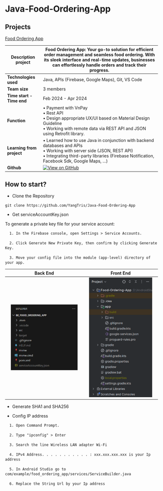 # Java-Food-Ordering-App

## Projects
[Food Ordering App](https://github.com/YangTris/Java-Food-Ordering-App) 

|**Description project**| Food Ordering App: Your go-to solution for efficient order management and seamless food ordering. With its sleek interface and real-time updates, businesses can effortlessly handle orders and track their progress.|
|---------------------|----------------|
| **Technologies used** | Java, APIs (Firebase, Google Maps), Git, VS Code |
| **Team size**         |  3 members |
| **Time start - Time end**         |  Feb 2024 - Apr 2024 |
| **Function**      | • Payment with VnPay  <br> • Rest API <br> • Design appropriate UX/UI based on Material Design Guideline <br> • Working with remote data via REST API and JSON using Retrofit library.|
| **Learning from project** | • Learned how to use Java in conjunction with backend databases and APIs <br> • Working with server side (JSON, REST API) <br> • Integrating third-party libraries (Firebase Notification, Facebook Sdk, Google Maps, ...)  |
| **Github**              |        [![View on GitHub](https://img.shields.io/badge/GitHub-View_on_GitHub-blue?logo=GitHub)](https://github.com/YangTris/Java-Food-Ordering-App)        |

## How to start?

- Clone the Repository

```
git clone https://github.com/YangTris/Java-Food-Ordering-App
```

- Get serviceAccountKey.json

To generate a private key file for your service account:
```
  1. In the Firebase console, open Settings > Service Accounts.

  2. Click Generate New Private Key, then confirm by clicking Generate Key.

  3. Move your config file into the module (app-level) directory of your app.
```

Back End        |  Front End
:-------------------------:|:-------------------------:
<img src="images/backEnd.png" width="90%"> | <img src="images/frontEnd.png" width="90%">

- Generate SHA1 and SHA256


- Config IP address
```
  1. Open Command Prompt.
  
  2. Type "ipconfig" > Enter

  3. Search the line Wireless LAN adapter Wi-Fi

  4. IPv4 Address. . . . . . . . . . . : xxx.xxx.xxx.xxx is your Ip address

  5. In Android Studio go to com/example/food_ordering_app/services/ServiceBuilder.java

  6. Replace the String Url by your Ip address
```
 
